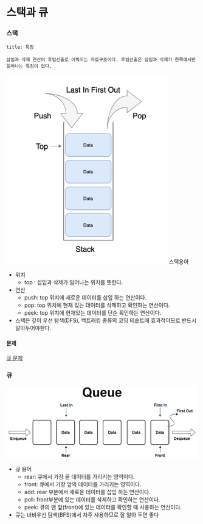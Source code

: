 # 스택과 큐
### 스택
```ad-note
title: 특징

삽입과 삭제 연산이 후입선출로 이뤄지는 자료구조이다. 후입선출은 삽입과 삭제가 한쪽에서만 일어나는 특징이 있다.
```
![stack](./stack.png)스택용어
* 위치
	* top : 삽입과 삭제가 일어나는 위치를 뜻한다.
* 연산
	* push: top 위치에 새로운 데이터를 삽입 하는 연산이다.
	* pop: top 위치에 현재 있는 데이터를 삭제하고 확인하는 연산이다.
	* peek: top 위치에 현재있는 데이터를 단순 확인하는 연산이다.
* 스택은 깊이 우선 탐색(DFS), 백트래킹 종류의 코딩 테슽트에 효과적이므로 반드시 알아두어야한다.

#### 문제
[큐 문제](코드/bj_1874.java.md)

### 큐
![queue](./queue.png)
* 큐 용어
	* rear: 큐에서 가장 끝 데이터를 가리키는 영역이다.
	* front: 큐에서 가장 앞의 데이터를 가리키는 영역이다.
	* add: rear 부분에서 새로운 데이터를 삽입 하는 연산이다.
	* poll: front부분에 있는 데이터를 삭제하고 확인하는 연산이다.
	* peek: 큐의 맨 앞(front)에 있는 데이터를 확인할 때 사용하는 연산이다.
* 큐는 너비우선 탐색(BFS)에서 자주 사용하므로 잘 알아 두면 좋다
